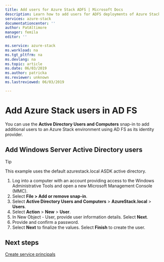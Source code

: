 ```yaml
---
title: Add users for Azure Stack ADFS | Microsoft Docs
description: Learn how to add users for ADFS deployments of Azure Stack
services: azure-stack
documentationcenter: ''
author: PatAltimore
manager: femila
editor: ''

ms.service: azure-stack
ms.workload: na
ms.tgt_pltfrm: na
ms.devlang: na
ms.topic: article
ms.date: 06/03/2019
ms.author: patricka
ms.reviewer: unknown
ms.lastreviewed: 06/03/2019

---
```

# Add Azure Stack users in AD FS
You can use the **Active Directory Users and Computers** snap-in to add additional users to an Azure Stack environment using AD FS as its identity provider.

## Add Windows Server Active Directory users
> [!TIP]
> This example uses the default azurestack.local ASDK active directory. 

1. Log into a computer with an account providing access to the Windows Administrative Tools and open a new Microsoft Management Console (MMC).
2. Select **File > Add or remove snap-in**.
3. Select **Active Directory Users and Computers** > **AzureStack.local** > **Users**.
4. Select **Action** > **New** > **User**.
5. In New Object - User, provide user information details. Select **Next**.
6. Provide and confirm a password.
7. Select **Next** to finalize the values. Select **Finish** to create the user.


## Next steps
[Create service principals](azure-stack-create-service-principals.md)